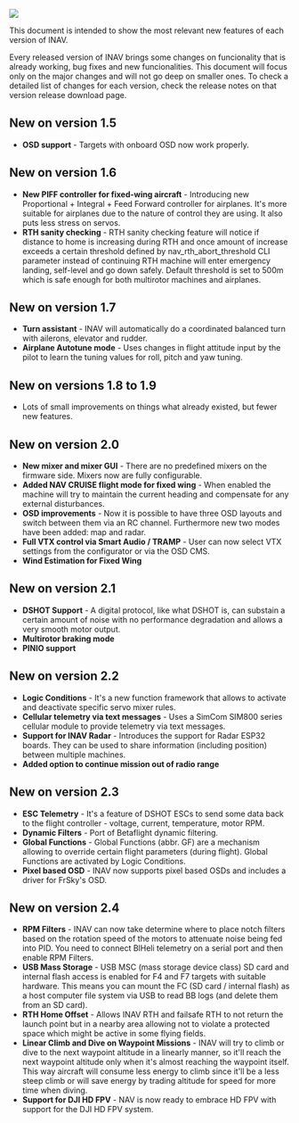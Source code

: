![](http://static.rcgroups.net/forums/attachments/6/1/0/3/7/6/a9088858-102-inav.png)

This document is intended to show the most relevant new features of each version of INAV.

Every released version of INAV brings some changes on funcionality that is already working, bug fixes and new funcionalities. This document will focus only on the major changes and will not go deep on smaller ones. To check a detailed list of changes for each version, check the release notes on that version release download page.

## New on version 1.5
* **OSD support** - Targets with onboard OSD now work properly.

## New on version 1.6
* **New PIFF controller for fixed-wing aircraft** - Introducing new Proportional + Integral + Feed Forward controller for airplanes. It's more suitable for airplanes due to the nature of control they are using. It also puts less stress on servos.
* **RTH sanity checking** - RTH sanity checking feature will notice if distance to home is increasing during RTH and once amount of increase exceeds a certain threshold defined by nav_rth_abort_threshold CLI parameter instead of continuing RTH machine will enter emergency landing, self-level and go down safely. Default threshold is set to 500m which is safe enough for both multirotor machines and airplanes.

## New on version 1.7
* **Turn assistant** - INAV will automatically do a coordinated balanced turn with ailerons, elevator and rudder.
* **Airplane Autotune mode** - Uses changes in flight attitude input by the pilot to learn the tuning values for roll, pitch and yaw tuning.

## New on versions 1.8 to 1.9
* Lots of small improvements on things what already existed, but fewer new features.

## New on version 2.0
* **New mixer and mixer GUI** - There are no predefined mixers on the firmware side. Mixers now are fully configurable.
* **Added NAV CRUISE flight mode for fixed wing** - When enabled the machine will try to maintain the current heading and compensate for any external disturbances.
* **OSD improvements** - Now it is possible to have three OSD layouts and switch between them via an RC channel. Furthermore new two modes have been added: map and radar.
* **Full VTX control via Smart Audio / TRAMP** - User can now select VTX settings from the configurator or via the OSD CMS. 
* **Wind Estimation for Fixed Wing**

## New on version 2.1
* **DSHOT Support** - A digital protocol, like what DSHOT is, can substain a certain amount of noise with no performance degradation and allows a very smooth motor output.
* **Multirotor braking mode**
* **PINIO support**

## New on version 2.2
* **Logic Conditions** - It's a new function framework that allows to activate and deactivate specific servo mixer rules.
* **Cellular telemetry via text messages** - Uses a SimCom SIM800 series cellular module to provide telemetry via text messages.
* **Support for INAV Radar** - Introduces the support for Radar ESP32 boards. They can be used to share information (including position) between multiple machines.
* **Added option to continue mission out of radio range**

## New on version 2.3
* **ESC Telemetry** - It's a feature of DSHOT ESCs to send some data back to the flight controller - voltage, current, temperature, motor RPM.
* **Dynamic Filters** - Port of Betaflight dynamic filtering.
* **Global Functions** - Global Functions (abbr. GF) are a mechanism allowing to override certain flight parameters (during flight). Global Functions are activated by Logic Conditions.
* **Pixel based OSD** - INAV now supports pixel based OSDs and includes a driver for FrSky's OSD.

## New on version 2.4

* **RPM Filters** - INAV can now take determine where to place notch filters based on the rotation speed of the motors to attenuate noise being fed into PID. You need to connect BlHeli telemetry on a serial port and then enable RPM Filters.
* **USB Mass Storage** - USB MSC (mass storage device class) SD card and internal flash access is enabled for F4 and F7 targets with suitable hardware. This means you can mount the FC (SD card / internal flash) as a host computer file system via USB to read BB logs (and delete them from an SD card).
* **RTH Home Offset** - Allows INAV RTH and failsafe RTH to not return the launch point but in a nearby area allowing not to violate a protected space which might be active in some flying fields.
* **Linear Climb and Dive on Waypoint Missions** - INAV will try to climb or dive to the next waypoint altitude in a linearly manner, so it'll reach the next waypoint altitude only when it's almost reaching the waypoint itself. This way aircraft will consume less energy to climb since it'll be a less steep climb or will save energy by trading altitude for speed for more time when diving.
* **Support for DJI HD FPV** - NAV is now ready to embrace HD FPV with support for the DJI HD FPV system.
